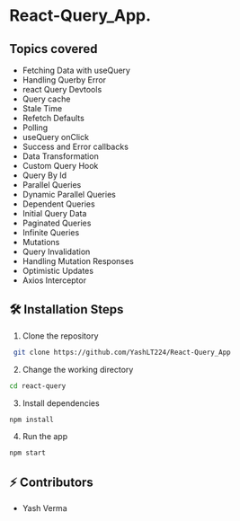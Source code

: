 # React-Query_App.

## Topics covered

* Fetching Data with useQuery
* Handling Querby Error
* react Query Devtools
* Query cache
* Stale Time
* Refetch Defaults
* Polling
* useQuery onClick
* Success and Error callbacks
* Data Transformation
* Custom Query Hook
* Query By Id
* Parallel Queries
* Dynamic Parallel Queries
* Dependent Queries
* Initial Query Data
* Paginated Queries
* Infinite Queries
* Mutations
* Query Invalidation
* Handling Mutation Responses
* Optimistic Updates
* Axios Interceptor

## 🛠️ Installation Steps

1. Clone the repository

```bash
 git clone https://github.com/YashLT224/React-Query_App
```

2. Change the working directory

```bash
cd react-query
```

3. Install dependencies

```bash
npm install
```

4. Run the app

```bash
npm start
```

## ⚡ Contributors

- Yash Verma

